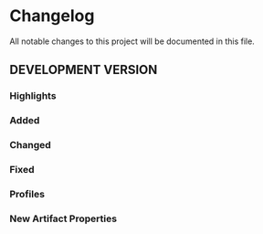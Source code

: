 # Changelog

All notable changes to this project will be documented in this file.  

## DEVELOPMENT VERSION

### Highlights

### Added

### Changed

### Fixed

### Profiles

### New Artifact Properties
